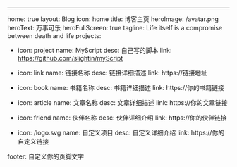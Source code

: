 ---
home: true
layout: Blog
icon: home
title: 博客主页
heroImage: /avatar.png
heroText: 万事可乐
heroFullScreen: true
tagline: Life itself is a compromise between death and life
projects:

- icon: project
    name: MyScript
    desc: 自己写的脚本
    link: <https://github.com/slightin/myScript>

- icon: link
    name: 链接名称
    desc: 链接详细描述
    link: https://链接地址

- icon: book
    name: 书籍名称
    desc: 书籍详细描述
    link: https://你的书籍链接

- icon: article
    name: 文章名称
    desc: 文章详细描述
    link: https://你的文章链接

- icon: friend
    name: 伙伴名称
    desc: 伙伴详细介绍
    link: https://你的伙伴链接

- icon: /logo.svg
    name: 自定义项目
    desc: 自定义详细介绍
    link: https://你的自定义链接

footer: 自定义你的页脚文字
